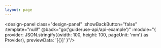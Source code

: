 ```yaml
---
layout: page
---
```


<script setup lang="ts">
import { inBrowser } from 'vitepress'; 
import { computed, defineAsyncComponent } from 'vue';
import { useRouter } from 'vitepress';
const { go } = useRouter();

const DesignPanel = computed(()=>{
    if(inBrowser){
        return defineAsyncComponent(async ()=>{
            const module = await import('@myprint/design');
            return module.DesignPanel;
        });
    } else {
        return  null;
    }
});

</script>

<design-panel class="design-panel" :showBackButton="false" :template="null!" @back="go('guide/use-api/api-example')" 
:module="{
    provider: JSON.stringify({width: 100, height: 100, pageUnit: 'mm'} as Provider),
    previewData: '[{}]'
}"/>

<style lang="css">
.design-panel{
height: calc(100vh - 64px);
}
</style>
